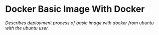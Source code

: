 # Docker Basic Image With Docker

_Describes deployment process of basic image with docker from ubuntu with the ubuntu user._
